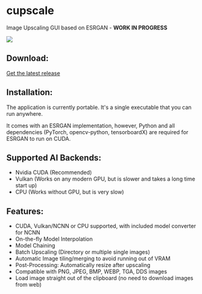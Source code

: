 # cupscale
Image Upscaling GUI based on ESRGAN - **WORK IN PROGRESS**

![](https://i.imgur.com/tIRI1MO.png)

## Download:

[Get the latest release](https://github.com/n00mkrad/cupscale/releases)

## Installation:

The application is currently portable. It's a single executable that you can run anywhere.

It comes with an ESRGAN implementation, however, Python and all dependencies (PyTorch, opencv-python, tensorboardX) are required for ESRGAN to run on CUDA.

## Supported AI Backends:

- Nvidia CUDA (Recommended)
- Vulkan (Works on any modern GPU, but is slower and takes a long time start up)
- CPU (Works without GPU, but is very slow)

## Features:

- CUDA, Vulkan/NCNN or CPU supported, with included model converter for NCNN
- On-the-fly Model Interpolation
- Model Chaining
- Batch Upscaling (Directory or multiple single images)
- Automatic Image tiling/merging to avoid running out of VRAM
- Post-Processing: Automatically resize after upscaling
- Compatible with PNG, JPEG, BMP, WEBP, TGA, DDS images
- Load image straight out of the clipboard (no need to download images from web)

